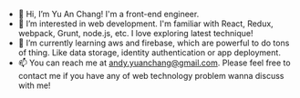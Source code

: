 - 👋 Hi, I’m Yu An Chang! I'm a front-end engineer.
- 👀 I’m interested in web development. I'm familiar with React, Redux, webpack, Grunt, node.js, etc. I love exploring latest technique!
- 🌱 I’m currently learning aws and firebase, which are powerful to do tons of thing. Like data storage, identity authentication or app deployment. 
- 📫 You can reach me at andy.yuanchang@gmail.com. Please feel free to contact me if you have any of web technology problem wanna discuss with me!

<!---
andy-yuanchang/andy-yuanchang is a ✨ special ✨ repository because its `README.md` (this file) appears on your GitHub profile.
You can click the Preview link to take a look at your changes.
--->
